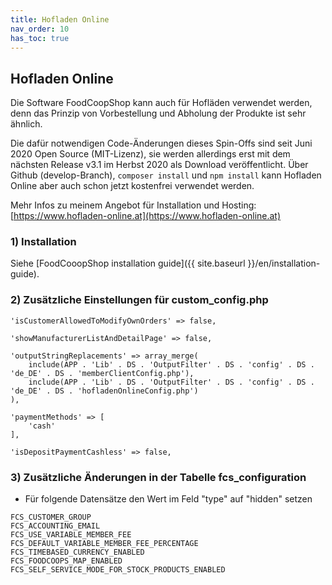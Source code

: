```yaml
---
title: Hofladen Online
nav_order: 10
has_toc: true
---
```


## Hofladen Online

Die Software FoodCoopShop kann auch für Hofläden verwendet werden, denn das Prinzip von Vorbestellung und Abholung der Produkte ist sehr ähnlich.

Die dafür notwendigen Code-Änderungen dieses Spin-Offs sind seit Juni 2020 Open Source (MIT-Lizenz), sie werden allerdings erst mit dem nächsten Release v3.1 im Herbst 2020 als Download veröffentlicht. Über Github (develop-Branch), `composer install` und `npm install` kann Hofladen Online aber auch schon jetzt kostenfrei verwendet werden.

Mehr Infos zu meinem Angebot für Installation und Hosting: [https://www.hofladen-online.at](https://www.hofladen-online.at)

### 1) Installation

Siehe [FoodCooopShop installation guide]({{ site.baseurl }}/en/installation-guide).

### 2) Zusätzliche Einstellungen für custom_config.php

```
'isCustomerAllowedToModifyOwnOrders' => false,

'showManufacturerListAndDetailPage' => false,

'outputStringReplacements' => array_merge(
    include(APP . 'Lib' . DS . 'OutputFilter' . DS . 'config' . DS . 'de_DE' . DS . 'memberClientConfig.php'),
    include(APP . 'Lib' . DS . 'OutputFilter' . DS . 'config' . DS . 'de_DE' . DS . 'hofladenOnlineConfig.php')
),

'paymentMethods' => [
    'cash'
],

'isDepositPaymentCashless' => false,
```

### 3) Zusätzliche Änderungen in der Tabelle fcs_configuration

* Für folgende Datensätze den Wert im Feld "type" auf "hidden" setzen

```
FCS_CUSTOMER_GROUP
FCS_ACCOUNTING_EMAIL
FCS_USE_VARIABLE_MEMBER_FEE
FCS_DEFAULT_VARIABLE_MEMBER_FEE_PERCENTAGE
FCS_TIMEBASED_CURRENCY_ENABLED
FCS_FOODCOOPS_MAP_ENABLED
FCS_SELF_SERVICE_MODE_FOR_STOCK_PRODUCTS_ENABLED
```

